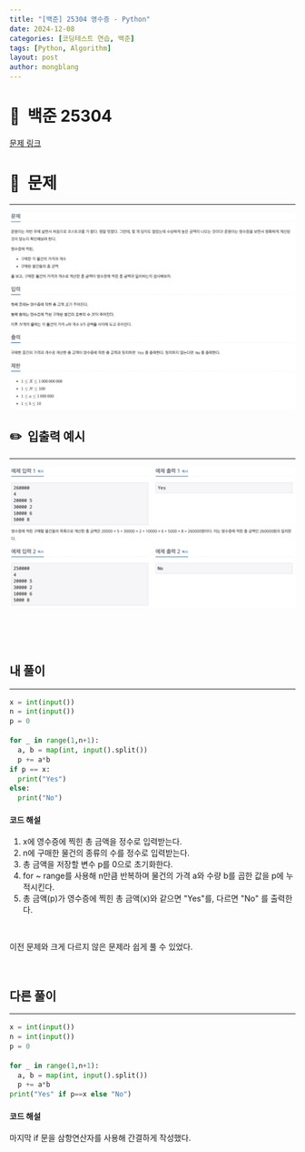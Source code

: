 ```yaml
---
title: "[백준] 25304 영수증 - Python"
date: 2024-12-08  
categories: [코딩테스트 연습, 백준]
tags: [Python, Algorithm]
layout: post
author: mongblang
---
```


# 📌&nbsp; **백준 25304**
[문제 링크](https://www.acmicpc.net/problem/25304)  

# 📝&nbsp; **문제**
---
![problem](/assets/img/codingtest-post-img/BJ25304-1.png)



## ✏️&nbsp; **입출력 예시**
---
![example](/assets/img/codingtest-post-img/BJ25304-2.png)



&nbsp;  

&nbsp;   
   


## **내 풀이**  
---  

```python
x = int(input()) 
n = int(input())
p = 0

for _ in range(1,n+1):
  a, b = map(int, input().split())
  p += a*b
if p == x:
  print("Yes")
else:
  print("No")
```

#### **코드 해설**
1. x에 영수증에 찍힌 총 금액을 정수로 입력받는다.
2. n에 구매한 물건의 종류의 수를 정수로 입력받는다.
3. 총 금액을 저장할 변수 p를 0으로 초기화한다. 
4. for ~ range를 사용해 n만큼 반복하며 물건의 가격 a와 수량 b를 곱한 값을 p에 누적시킨다.  
5. 총 금액(p)가 영수증에 찍힌 총 금액(x)와 같으면 "Yes"를, 다르면 "No" 를 출력한다.

&nbsp;   

이전 문제와 크게 다르지 않은 문제라 쉽게 풀 수 있었다. 

&nbsp;   
## **다른 풀이**   
---

```python
x = int(input()) 
n = int(input())
p = 0

for _ in range(1,n+1):
  a, b = map(int, input().split())
  p += a*b
print("Yes" if p==x else "No")
```
#### **코드 해설**
마지막 if 문을 삼항연산자를 사용해 간결하게 작성했다.

&nbsp;   

&nbsp;   